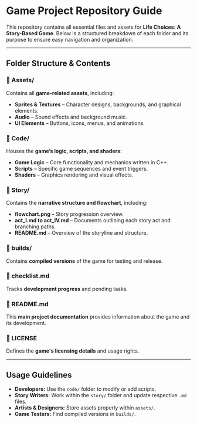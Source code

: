 # Game Project Repository Guide  

This repository contains all essential files and assets for **Life Choices: A Story-Based Game**. Below is a structured breakdown of each folder and its purpose to ensure easy navigation and organization.  

--- 

## Folder Structure & Contents  

### 📂 Assets/  
Contains all **game-related assets**, including:  
- **Sprites & Textures** – Character designs, backgrounds, and graphical elements.  
- **Audio** – Sound effects and background music.  
- **UI Elements** – Buttons, icons, menus, and animations.  

### 📂 Code/  
Houses the **game’s logic, scripts, and shaders**:  
- **Game Logic** – Core functionality and mechanics written in C++.  
- **Scripts** – Specific game sequences and event triggers.  
- **Shaders** – Graphics rendering and visual effects.  

### 📂 Story/  
Contains the **narrative structure and flowchart**, including:  
- **flowchart.png** – Story progression overview.  
- **act_I.md to act_IV.md** – Documents outlining each story act and branching paths.  
- **README.md** – Overview of the storyline and structure.  

### 📂 builds/  
Contains **compiled versions** of the game for testing and release.  

### 📂 checklist.md  
Tracks **development progress** and pending tasks.  

### 📂 README.md  
This **main project documentation** provides information about the game and its development.  

### 📂 LICENSE  
Defines the **game's licensing details** and usage rights.  

---

## Usage Guidelines  
- **Developers:** Use the `code/` folder to modify or add scripts.  
- **Story Writers:** Work within the `story/` folder and update respective `.md` files.  
- **Artists & Designers:** Store assets properly within `assets/`.  
- **Game Testers:** Find compiled versions in `builds/`.  

